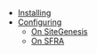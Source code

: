 - [Installing](Installing.md)
- [Configuring](Configuring.md)
    - [On SiteGenesis](Configuring-SiteGenesis.md)
    - [On SFRA](Configuring-SFRA.md)